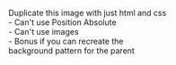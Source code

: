 Duplicate this image with just html and css<br/>
      - Can't use Position Absolute<br/>
      - Can't use images<br/>
      - Bonus if you can recreate the<br/>
        background pattern for the parent<br/>
